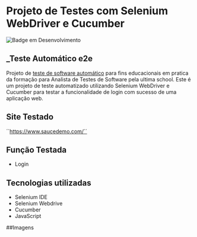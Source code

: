 # Projeto de Testes com Selenium WebDriver e Cucumber 

![Badge em Desenvolvimento](http://img.shields.io/static/v1?label=STATUS&message=%20Em%20desenvolvimento&color=GREEN&style=for-the-badge)

## _Teste Automático e2e

Projeto de [teste de software automático](https://github.com/ancgci/Selenium_WebDriver_Cucumber) para fins educacionais em pratica da formação para Analista de Testes de Software pela ultima school. 
Este é um projeto de teste automatizado utilizando Selenium WebDriver e Cucumber para testar a funcionalidade de login com sucesso de uma aplicação web.

## Site Testado

´´https://www.saucedemo.com/´´

## Função Testada 

- Login

## Tecnologias utilizadas

- Selenium IDE
- Selenium Webdrive
- Cucumber
- JavaScript

##Imagens
